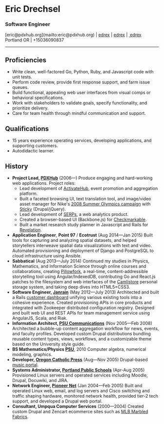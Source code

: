# Eric Drechsel

### Software Engineer

<p class="linkbar">
[eric@pdxhub.org](mailto:eric@pdxhub.org) | <a href="https://twitter.com/edrex"><i class="fa fa-twitter"></i>edrex</a> | <a href="https://github.com/edrex?tab=activity"><i class="fa fa-github"></i>edrex</a> | <a href="http://www.linkedin.com/in/edrex/"><i class="fa fa-linkedin"></i>&nbsp;edrex</a><br/>
Portland OR | +15036090837
</p>

---

## Proficiencies

* Write clean, well-factored Go, Python, Ruby, and Javascript code with unit tests.
* Perform code review, provide first response support, and farm issue queues. 
* Build functional, appealing web user interfaces from visual comps or behavioral specifications.
* Work with stakeholders to validate goals, specify functionality, and prioritize delivery.
* Care for team health through mindful communication and support.

## Qualifications

* 15 years experience operating services, developing applications, and supporting customers.
* Autodidactic learner.
<div style="page-break-after:always;"></div>

## History

* **Project Lead, [PDXHub](https://pdxhub.org/)** (2006&mdash;) Produce engaging and hard-working web applications. Project roles:
  * Lead development of [ActivateHub](http://portland.activatehub.org/), event promotion and aggregation platform.
  * Built a faceted browsing UI, text translation tool, and image/video asset manager for Nike's [2008 Summer Olympics campaign](http://eric.pdxhub.org/resume/nike-media.jpg) with [Sticky](http://www.sticky.tv/) (Drupal/jQuery).
  * Lead development of [SERPs](https://serps.com/), a web analytics product.
  * Created a browser-based UI (Backbone.js) for [Checkmarkable](https://checkmarkable.com/).
  * Built a market research study planner in Javascript and Rails for [Revelation](http://revelationglobal.com/).
* **Application Engineer**, **Point 97** / **Ecotrust** (Aug 2014&mdash;Jan 2015) Built tools for capturing and analyzing spatial datasets, and helped storytellers interweave spatial data visualizations with text and video. Automated provisioning and deployment of Django and PostgreSQL to cloud infrastructure using Ansible.
* **Sabbatical** (Aug 2013&mdash;July 2014) Continued my studies in Physics, Mathematics, and Information Science through online courses and collaborations, creating [Pillowfork](http://github.com/edrex/pillowfork/), a real-time, content-addressible storytelling tool using Angular/IndexedDB, contributing Go and React.js patches to the filesystem and web interfaces of the [Camlistore](http://camlistore.org) personal storage system, and taking deep dives into HTML5+CSS3.
* **Software Engineer, [Janrain](http://janrain.com/)** (May 2012&mdash;July 2013) Architected and built a Rails [customer dashboard](https://dashboard.janrain.com/) unifying various existing tools into a cohesive experience. Created provisioning APIs in core products and integrated with Zookeeper distributed configuration registry. Designed and built web UI and REST APIs for team management service using AngularJS, Scala, and Riak.
* **Information Architect, [PSU Communications](http://www.pdx.edu/university-communications/)** (Nov 2005&mdash;Feb 2008) Architected a bubble-up content aggregation workflow for news, events, and faculty profiles. Developed custom Drupal distributions bundling reusable content types, views, workflows, and a customizable theme based on the University style guide.
* **BS Mathematics/Physics [PSU](http://www.mth.pdx.edu)**, 2010 Computer algebra, numerical modeling, graphics.
* **Developer, [Oregon Catholic Press](http://ocp.org/)** (Aug&mdash;Nov 2005) Drupal-based [music portal](http://spiritandsong.com/).
* **Systems Administrator, [Portland Public Schools](http://www.pps.k12.or.us/)** (Apr-Aug 2005) Provisioned Linux servers and operated services including Moodle, Drupal, Docuwiki, and JIRA.
* **Network Engineer, [Pioneer Net](http://pioneer-net.com/)** (Jan 2004&mdash;Feb 2005) Built and operated Linux web, email, and log servers and Cisco switching and traffic shaping hardware, monitored network health, provided tier-2 tech support, and developed a Drupal web portal.
* **Consultant, Umpqua Computer Services** (2000&mdash;2004) Created custom Drupal and Zencart ecommerce sites such as [MLB Marbled Fabrics](http://marbledfabrics.com).
